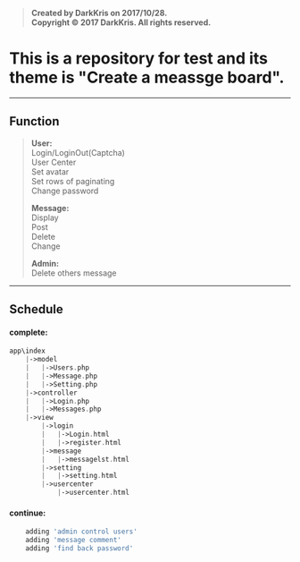 >  **Created by DarkKris on 2017/10/28.**  
>  **Copyright © 2017 DarkKris. All rights reserved.**

# This is a repository for test and its theme is "Create a meassge board".

***

## Function

> **User:**  
> Login/LoginOut(Captcha)  
> User Center  
> Set avatar  
> Set rows of paginating  
> Change password
>  
> **Message:**  
> Display  
> Post  
> Delete  
> Change  
>  
> **Admin:**  
> Delete others message

***

## Schedule

#### complete:

```php
app\index
	|->model
	|	|->Users.php
	|	|->Message.php
	|   |->Setting.php
	|->controller
	|	|->Login.php
	|   |->Messages.php
	|->view
	    |->login
		|   |->Login.html
		|   |->register.html
		|->message
		|   |->messagelst.html
		|->setting
		|   |->setting.html
		|->usercenter
		    |->usercenter.html
``` 

#### continue:

```php
    adding 'admin control users'
    adding 'message comment'
    adding 'find back password'
```